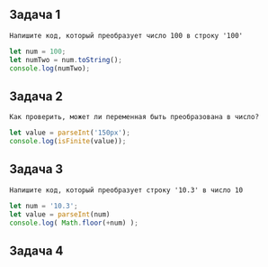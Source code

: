 ## Задача 1
```
Напишите код, который преобразует число 100 в строку '100'
```
```js
let num = 100;
let numTwo = num.toString();
console.log(numTwo);
```
## Задача 2
```
Как проверить, может ли переменная быть преобразована в число? 
```
```js
let value = parseInt('150px');
console.log(isFinite(value));
```
## Задача 3
```
Напишите код, который преобразует строку '10.3' в число 10
```
```js
let num = '10.3';
let value = parseInt(num)
console.log( Math.floor(+num) );
```
## Задача 4
```js

```













